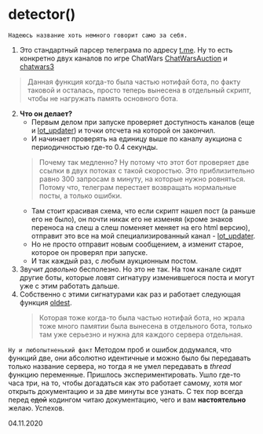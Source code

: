 # detector()
`Надеюсь название хоть немного говорит само за себя.`
1. Это стандартный парсер телеграма по адресу [t.me](https://t.me/).
  Ну то есть конкретно двух каналов по игре ChatWars [ChatWarsAuction](https://t.me/ChatWarsAuction) и [chatwars3](https://t.me/chatwars3)
  > Данная функция когда-то была частью нотифай бота, по факту таковой и осталась, просто теперь вынесена в отдельный скрипт, чтобы не нагружать память основного бота.
2. __Что он делает?__
   * Первым делом при запуске проверяет доступность каналов (еще и [lot_updater](https://t.me/lot_updater)) и точки отсчета на которой он закончил.
   * И начинает проверять на единицу выше по каналу аукциона с периодичностью где-то 0.4 секунды.
   > Почему так медленно? Ну потому что этот бот проверяет две ссылки в двух потоках с такой скоростью. Это приблизительно равно 300 запросам в минуту, на которые нужно ровняться.
   > Потому что, телеграм перестает возвращать нормальные посты, а только ошибки.
   * Там стоит красивая схема, что если скрипт нашел пост (а раньше его не было), он почти никак его не изменяя (кроме знаков переноса на слеш а слеш поменяет меняет на его html версию), отправит это все на мой специализированный канал - [lot_updater](https://t.me/lot_updater).
   * Но не просто отправит новым сообщением, а изменит старое, которое он проверял при запуске.
   * И так каждый раз, с любым аукционным постом.
3. Звучит _довольно_ бесполезно. Но это не так. На том канале сидят другие боты, которые ловят сигнатуру изменившегося поста и могут уже с этим работать дальше.
4. Собственно с этими сигнатурами как раз и работает следующая функция [oldest](https://github.com/steve10live/oldest).
   > Которая тоже когда-то была частью нотифай бота, но жрала тоже много памятии была вынесена в отдельного бота, только там уже серьезно и нужна для каждого сервера отдельная.




`Ну и любопытненький факт`
Методом проб и ошибок додумался, что функций две, они абсолютно идентичные и можно было бы передавать только название сервера, но тогда я не умел передавать в _thread_ функцию переменные. Пришлось экспериментировать. Ушло где-то часа три, на то, чтобы догадаться как это работает самому, хотя мог открыть документацию и за две минуты все узнать.
С тех пор всегда перед ~~едой~~ кодингом читаю документацию, чего и вам __настоятельно__ желаю. Успехов.

04.11.2020
